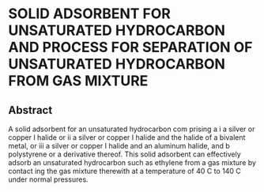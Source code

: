 # SOLID ADSORBENT FOR UNSATURATED HYDROCARBON AND PROCESS FOR SEPARATION OF UNSATURATED HYDROCARBON FROM GAS MIXTURE

## Abstract
A solid adsorbent for an unsaturated hydrocarbon com prising a i a silver or copper I halide or ii a silver or copper I halide and the halide of a bivalent metal, or iii a silver or copper I halide and an aluminum halide, and b polystyrene or a derivative thereof. This solid adsorbent can effectively adsorb an unsaturated hydrocarbon such as ethylene from a gas mixture by contact ing the gas mixture therewith at a temperature of 40 C to 140 C under normal pressures.